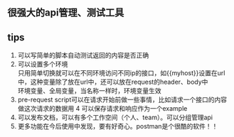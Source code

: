 ## 很强大的api管理、测试工具
## tips
1. 可以写简单的脚本自动测试返回的内容是否正确
2. 可以设置多个环境  
只用简单切换就可以在不同环境访问不同ip的接口，如{{myhost}}设置在url中，这种变量除了放在url中，还可以放在request的header、body中  
环境变量、全局变量，当名称一样时，环境变量生效
3. pre-request script可以在请求开始前做一些事情，比如请求一个接口的内容做这次请求的数据用
4 可以保存请求和响应作为一个example
5. 可以发布文档，可以有多个工作空间（个人、team）。可以分组管理api
6. 更多功能在今后使用中发现，要有好奇心。postman是个很酷的软件！！
